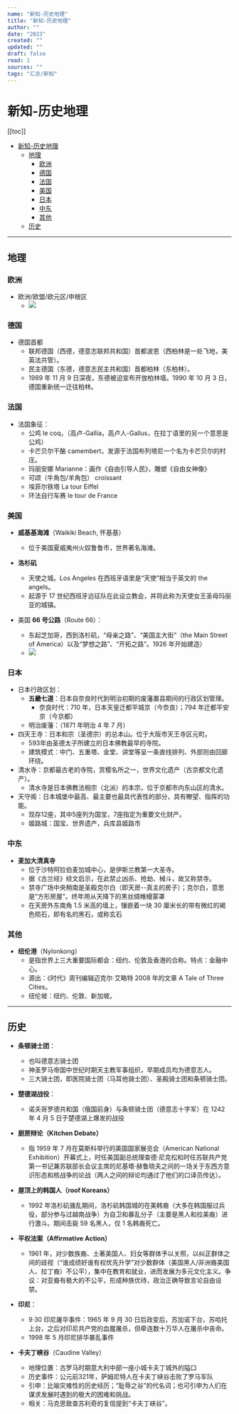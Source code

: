 ```yaml
---
name: "新知-历史地理"
title: "新知-历史地理"
author: ""
date: "2023"
created: ""
updated: ""
draft: false
read: 1
sources: ""
tags: "汇总/新知"
---
```


# 新知-历史地理

[[toc]]

- [新知-历史地理](#新知-历史地理)
  - [地理](#地理)
    - [欧洲](#欧洲)
    - [德国](#德国)
    - [法国](#法国)
    - [美国](#美国)
    - [日本](#日本)
    - [中东](#中东)
    - [其他](#其他)
  - [历史](#历史)

---

## 地理

### 欧洲

- 欧洲/欧盟/欧元区/申根区
  - ![](../images/map-europe.png)

### 德国

- 德国首都
  - 联邦德国（西德，德意志联邦共和国）首都波恩（西柏林是一处飞地，美英法共管）。
  - 民主德国（东德，德意志民主共和国）首都柏林（东柏林）。
  - 1989 年 11 月 9 日深夜，东德被迫宣布开放柏林墙。1990 年 10 月 3 日，德国重新统一迁往柏林。

### 法国

- 法国象征：
  - 公鸡 le coq，（高卢-Gallia，高卢人-Gallus，在拉丁语里的另一个意思是公鸡）
  - 卡芒贝尔干酪 camembert，发源于法国布列塔尼一个名为卡芒贝尔的村庄。
  - 玛丽安娜 Marianne：画作《自由引导人民》，雕塑《自由女神像》
  - 可颂（牛角包/羊角包） croissant
  - 埃菲尔铁塔 La tour Eiffel
  - 环法自行车赛 le tour de France

### 美国

- **威基基海滩**（Waikiki Beach, 怀基基）
  - 位于美国夏威夷州火奴鲁鲁市，世界著名海滩。

- **洛杉矶**
  - 天使之城。Los Angeles 在西班牙语里是“天使”相当于英文的 the angels。
  - 起源于 17 世纪西班牙远征队在此设立教会，并将此称为天使女王圣母玛丽亚的城镇。

- 美国 **66 号公路**（Route 66）：

  - 东起芝加哥，西到洛杉矶，“母亲之路”、“美国主大街”（the Main Street of America）以及“梦想之路”、“开拓之路”。1926 年开始建造）
  - ![](../images/us-route66.png)

### 日本

- 日本行政区划：
  - **五畿七道**：日本自奈良时代到明治初期的废藩置县期间的行政区划管理。
    - 奈良时代：710 年，日本天皇迁都平城京（今奈良）；794 年迁都平安京（今京都）
  - 明治废藩：（1871 年明治 4 年 7 月）
- 四天王寺：日本和宗（圣德宗）的总本山。位于大阪市天王寺区元町。
  - 593年由圣德太子所建立的日本佛教最早的寺院。
  - 建筑模式：中门、五重塔、金堂、讲堂等呈一条直线排列、外部则由回廊环绕。
- 清水寺：京都最古老的寺院，赏樱名所之一，世界文化遗产（古京都文化遗产）。
  - 清水寺是日本佛教法相宗（北派）的本宗，位于京都市内东山区的清水。
- 天守阁：日本城堡中最高、最主要也最具代表性的部分，具有瞭望、指挥的功能。
  - 现存12座，其中5座列为国宝，7座指定为重要文化财产。
  - 姬路城：国宝、世界遗产，兵库县姬路市

### 中东
- **麦加大清真寺**
  - 位于沙特阿拉伯麦加城中心，是伊斯兰教第一大圣寺。
  - 据《古兰经》经文启示，在此禁止凶杀、抢劫、械斗，故又称禁寺。
  - 禁寺广场中央稍南是圣殿克尔白（即天房--真主的房子）；克尔白，意思是“方形房屋”。终年用从天降下的黑丝绸帷幔蒙罩
  - 在天房外东南角 1.5 米高的墙上，镶嵌着一块 30 厘米长的带有微红的褐色陨石，即有名的黑石，或称玄石

### 其他

- **纽伦港**（Nylonkong）
  - 是指世界上三大重要国际都会：纽约、伦敦及香港的合称。特点：金融中心。
  - 源出：《时代》周刊编辑迈克尔·艾略特 2008 年的文章 A Tale of Three Cities。
  - 纽伦坡：纽约、伦敦、新加坡。

---

## 历史

- **条顿骑士团**：
  - 也叫德意志骑士团
  - 神圣罗马帝国中世纪时期天主教军事组织，早期成员均为德意志人。
  - 三大骑士团，即医院骑士团（马耳他骑士团）、圣殿骑士团和条顿骑士团。

- **楚德湖战役**：
  - 诺夫哥罗德共和国（俄国前身）与条顿骑士团（德意志十字军）在 1242 年 4 月 5 日于楚德湖上爆发的战役

- **厨房辩论（Kitchen Debate）**
  - 指 1959 年 7 月在莫斯科举行的美国国家展览会（American National Exhibition）开幕式上，时任美国副总统理查德·尼克松和时任苏联共产党第一书记兼苏联部长会议主席的尼基塔·赫鲁晓夫之间的一场关于东西方意识形态和核战争的论战（两人之间的辩论均通过了他们的口译员传达）。

- **屋顶上的韩国人（roof Koreans）**
  - 1992 年洛杉矶骚乱期间，洛杉矶韩国城的在美韩裔（大多在韩国服过兵役，部分参与过越南战争）为自卫和暴乱分子（主要是黑人和拉美裔）进行激斗。期间击毙 59 名黑人，仅 1 名韩裔死亡。

- **平权法案（Affirmative Action）**
  - 1961 年，对少数族裔、土著美国人、妇女等群体予以关照，以纠正群体之间的歧视（“谁成绩好谁有权优先升学”对少数群体（美国黑人/非洲裔美国人、拉丁裔）不公平），集中在教育和就业，进而发展为多元文化主义。争议：对亚裔有极大的不公平，形成种族优待，政治正确导致言论自由设禁。

- **印尼**：
  - 9·30 印尼屠华事件：1965 年 9 月 30 日后政变后，苏加诺下台，苏哈托上台，之后对印尼共产党的血腥屠杀，但牵连数十万华人在屠杀中丧命。
  - 1998 年 5 月印尼排华暴乱事件

- **卡夫丁峡谷**（Caudine Valley）
  - 地理位置：古罗马时期意大利中部一座小城卡夫丁城外的隘口
  - 历史事件：公元前321年，萨姆尼特人在卡夫丁峡谷击败了罗马军队
  - 引申：比喻灾难性的历史经历；“耻辱之谷”的代名词；也可引申为人们在谋求发展时遇到的极大的困难和挑战。
  - 相关：马克思致查苏利奇的复信提到“卡夫丁峡谷”。
